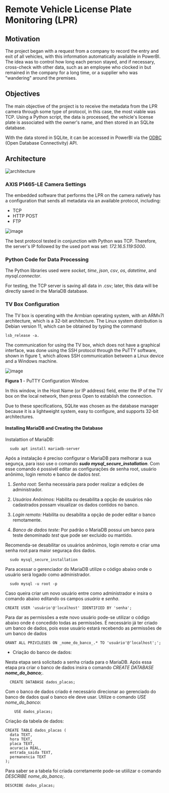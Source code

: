 # Remote Vehicle License Plate Monitoring (LPR)

## Motivation
The project began with a request from a company to record the entry and exit of all vehicles, with this information automatically available in PowerBI. The idea was to control how long each person stayed, and if necessary, cross-check with other data, such as an employee who clocked in but remained in the company for a long time, or a supplier who was "wandering" around the premises.

## Objectives
The main objective of the project is to receive the metadata from the LPR camera through some type of protocol, in this case, the most viable was TCP. Using a Python script, the data is processed, the vehicle's license plate is associated with the owner's name, and then stored in an SQLite database.

With the data stored in SQLite, it can be accessed in PowerBI via the [ODBC](https://en.wikipedia.org/wiki/Open_Database_Connectivity) (Open Database Connectivity) API.

## Architecture

![architecture](https://github.com/johnbarbosas/LPR/assets/89945583/b82b8857-0f06-47ee-9559-cbfb570cfa07)

### AXIS P1465-LE Camera Settings
The embedded software that performs the LPR on the camera natively has a configuration that sends all metadata via an available protocol, including:
- TCP
- HTTP POST
- FTP

![image](https://github.com/johnbarbosas/LPR/assets/89945583/5a0809d6-2d7b-4578-b97f-b8166bdb56b4)

The best protocol tested in conjunction with Python was TCP. Therefore, the server's IP followed by the used port was set: *172.16.5.119:5000*.

### Python Code for Data Processing
The Python libraries used were *socket*, *time*, *json*, *csv*, *os*, *datetime*, and *mysql.connector*.

For testing, the TCP server is saving all data in .csv; later, this data will be directly saved in the MariaDB database.

### TV Box Configuration
The TV box is operating with the Armbian operating system, with an ARMv7l architecture, which is a 32-bit architecture. The Linux system distribution is Debian version 11, which can be obtained by typing the command
```
lsb_release -a.
```

The communication for using the TV box, which does not have a graphical interface, was done using the SSH protocol through the PuTTY software, shown in figure 1, which allows SSH communication between a Linux device and a Windows machine.


![image](https://github.com/johnbarbosas/LPR/assets/115493461/76bdb8a6-e793-4fc0-b32e-b43768e29498)

**Figura 1** - PuTTY Configuration Window.

In this window, in the Host Name (or IP address) field, enter the IP of the TV box on the local network, then press Open to establish the connection.

Due to these specifications, SQLite was chosen as the database manager because it is a lightweight system, easy to configure, and supports 32-bit architectures.

#### Installing MariaDB and Creating the Database
Instalattion of MariaDB:
  ```
    sudo apt install mariadb-server
```
Após a instalação é preciso configurar o MariaDB para melhorar a sua segunça, para isso use o comando _**sudo mysql_secure_installation**_. Com esse comando é possivél editar as configurações de senha root, usuário anônimo, login remoto e banco de dados _test_.
  
1. _Senha root:_ Senha necessária para poder realizar a edições de administrador.

2. _Usuários Anônimos:_ Habilita ou desabilita a opção de usuários não cadastrados possam visualizar os dados contidos no banco.

3. _Login remoto:_ Habilita ou desabilita a opção de poder editar o banco remotamente.

4. _Banco de dados teste:_ Por padrão o MariaDB possui um banco para teste denominado _test_ que pode ser excluido ou mantido.

Recomenda-se desabilitar os usuários anônimos, login remoto e criar uma senha root para maior seguraça dos dados. 

  ```
    sudo mysql_secure_installation
  ```

Para acessar o gerenciador do MariaDB utilize o código abaixo onde o usuário será logado como administrador. 
  ```
    sudo mysql -u root -p
  ```
Caso queira criar um novo usuário entre como administrador e insira o comando abaixo editando os campos _usuário_ e _senha_.

```
CREATE USER 'usuário'@'localhost' IDENTIFIED BY 'senha';
```
Para dar as permissões a este novo usuário pode-se utilizar o código abaixo onde é concedido todas as permissões. É necessário já ter criado um banco de dados, pois esse usuário estará recebendo as permissões de um banco de dados

```
GRANT ALL PRIVILEGES ON _nome_do_banco_.* TO 'usuário'@'localhost';';
```
- Criação do banco de dados:

Nesta etapa será solicitado a senha criada para o MariaDB. Após essa etapa pra criar o banco de dados insira o comando _CREATE DATABASE **nome_do_banco**;_.
  
  ```
    CREATE DATABASE dados_placas;
  ```

  
Com o banco de dados criado é necessário direcionar ao gerenciado do banco de dados qual o banco ele deve usar. Utilize o comando _USE *nome_do_banco*_:
  
```
    USE dados_placas;
```

Criação da tabela de dados:
  ```
  CREATE TABLE dados_placas (
    data TEXT,
    hora TEXT,
    placa TEXT,
    acuracia REAL,
    entrada_saida TEXT,
    permanencia TEXT
  );
```
Para saber se a tabela foi criada corretamente pode-se utiilizar o comando _DESCRIBE *nome_do_banco*;_.

``` DESCRIBE dados_placas; ```


